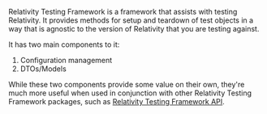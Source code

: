 ﻿Relativity Testing Framework is a framework that assists with testing Relativity. 
It provides methods for setup and teardown of test objects in a way that is agnostic to the version of Relativity that you are testing against.

It has two main components to it:
1. Configuration management
2. DTOs/Models

While these two components provide some value on their own, they're much more useful when used in conjunction with other Relativity Testing Framework packages, such as [Relativity Testing Framework API](https://github.com/relativityone/relativity.testing.framework.api/wiki).